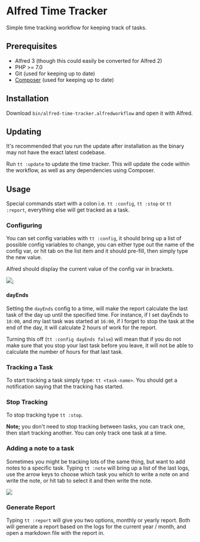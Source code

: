 # Alfred Time Tracker

Simple time tracking workflow for keeping track of tasks.

## Prerequisites
* Alfred 3 (though this could easily be converted for Alfred 2)
* PHP >= 7.0
* Git (used for keeping up to date)
* [Composer](https://getcomposer.org/) (used for keeping up to date)

## Installation

Download `bin/alfred-time-tracker.alfredworkflow` and open it with Alfred.

## Updating

It's recommended that you run the update after installation as the binary may not have the exact latest codebase.

Run `tt :update` to update the time tracker. This will update the code within the workflow, as well as any dependencies using Composer.

## Usage

Special commands start with a colon i.e. `tt :config`, `tt :stop` or `tt :report`, everything else will get tracked as a task.

### Configuring

You can set config variables with `tt :config`, it should bring up a list of possible config variables to change, you can either type out the name of the config var, or hit tab on the list item and it should pre-fill, then simply type the new value.

Alfred should display the current value of the config var in brackets.

![](http://c.dayjo.me/0D0Y0v3V0F0u/Image%202018-01-09%20at%2011.27.04%20am.png);

#### dayEnds
Setting the `dayEnds` config to a time, will make the report calculate the last task of the day up until the specified time. For instance, if I set dayEnds to `18:00`, and my last task was started at `16:00`, if I forget to stop the task at the end of the day, it will calculate 2 hours of work for the report.

Turning this off (`tt :config dayEnds false`) will mean that if you do not make sure that you stop your last task before you leave, it will not be able to calculate the number of hours for that last task.


### Tracking a Task
To start tracking a task simply type: `tt <task-name>`. You should get a notification saying that the tracking has started.

### Stop Tracking
To stop tracking type `tt :stop`.

__Note;__ you don't need to stop tracking between tasks, you can track one, then start tracking another. You can only track one task at a time.

### Adding a note to a task
Sometimes you might be tracking lots of the same thing, but want to add notes to a specific task. Typing `tt :note` will bring up a list of the last logs, use the arrow keys to choose which task you which to write a note on and write the note, or hit tab to select it and then write the note.

![](http://c.dayjo.me/1j1v092a0s0z/Screen%20Recording%202018-01-05%20at%2002.38%20pm.gif)


### Generate Report
Typing `tt :report` will give you two options, monthly or yearly report. Both will generate a report based on the logs for the current year / month, and open a markdown file with the report in.